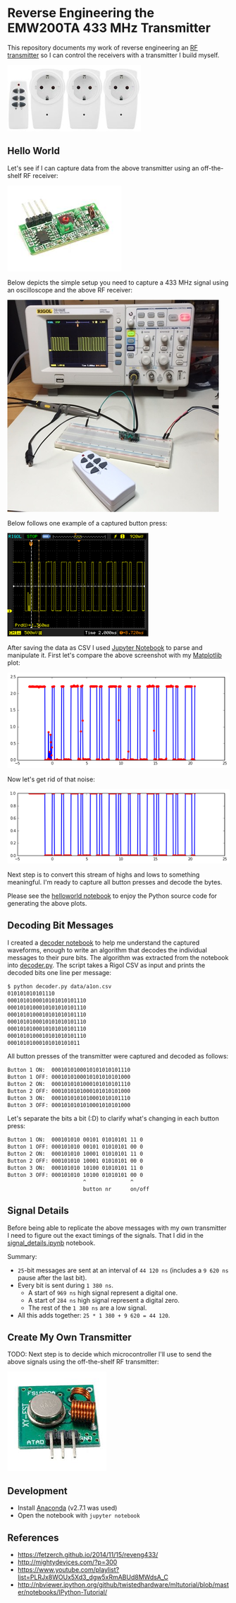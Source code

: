 Reverse Engineering the EMW200TA 433 MHz Transmitter
====================================================

This repository documents my work of reverse engineering an [RF transmitter](http://www.clasohlson.com/se/Fjärrströmbrytare-3-pack/Pr363570000) so I can control the receivers with a transmitter I build myself.

![Transmitters and receivers](img/transmitter_and_receivers.jpg)


Hello World
-----------

Let's see if I can capture data from the above transmitter using an off-the-shelf RF receiver:

![RF Receiver](img/off-the-shelf_receiver.jpg)

Below depicts the simple setup you need to capture a 433 MHz signal using an oscilloscope and the above RF receiver:

![Oscilloscope setup](img/oscilloscope_capture.jpg)

Below follows one example of a captured button press:

![Oscilloscope screenshot](img/helloworld.png)

After saving the data as CSV I used [Jupyter Notebook](http://jupyter.readthedocs.org) to parse and manipulate it. First let's compare the above screenshot with my [Matplotlib](http://matplotlib.org) plot:

![Plotted CSV data](img/helloworld_plot.png)

Now let's get rid of that noise:

![Clean plot](img/helloworld_clean_plot.png)

Next step is to convert this stream of highs and lows to something meaningful. I'm ready to capture all button presses and decode the bytes.

Please see the [helloworld notebook](helloworld.ipynb) to enjoy the Python source code for generating the above plots.


Decoding Bit Messages
---------------------

I created a [decoder notebook](decoder.ipynb) to help me understand the captured waveforms, enough to write an algorithm that decodes the individual messages to their pure bits. The algorithm was extracted from the notebook into [decoder.py](decoder.py). The script takes a Rigol CSV as input and prints the decoded bits one line per message:

```
$ python decoder.py data/a1on.csv
010101010101110
0001010100010101010101110
0001010100010101010101110
0001010100010101010101110
0001010100010101010101110
0001010100010101010101110
0001010100010101010101110
00010101000101010101011
```

All button presses of the transmitter were captured and decoded as follows:

```
Button 1 ON:  0001010100010101010101110
Button 1 OFF: 0001010100010101010101000
Button 2 ON:  0001010101000101010101110
Button 2 OFF: 0001010101000101010101000
Button 3 ON:  0001010101010001010101110
Button 3 OFF: 0001010101010001010101000
```

Let's separate the bits a bit (:D) to clarify what's changing in each button press:

```
Button 1 ON:  000101010 00101 01010101 11 0
Button 1 OFF: 000101010 00101 01010101 00 0
Button 2 ON:  000101010 10001 01010101 11 0
Button 2 OFF: 000101010 10001 01010101 00 0
Button 3 ON:  000101010 10100 01010101 11 0
Button 3 OFF: 000101010 10100 01010101 00 0
                        ^              ^
                        button nr      on/off
```


Signal Details
--------------

Before being able to replicate the above messages with my own transmitter I need to figure out the exact timings of the signals. That I did in the [signal_details.ipynb](signal_details.ipynb#Calculating-Signal-Details) notebook.

Summary:

* `25`-bit messages are sent at an interval of `44 120 ns` (includes a `9 620 ns` pause after the last bit).
* Every bit is sent during `1 380 ns`.
    * A start of `969 ns` high signal represent a digital one.
    * A start of `284 ns` high signal represent a digital zero.
    * The rest of the `1 380 ns` are a low signal.
* All this adds together: `25 * 1 380 + 9 620 = 44 120`.


Create My Own Transmitter
-------------------------

TODO: Next step is to decide which microcontroller I'll use to send the above signals using the off-the-shelf RF transmitter:

![RF Transmitter](img/off-the-shelf_transmitter.jpg)


Development
-----------

* Install [Anaconda](https://www.continuum.io/downloads) (v2.7.1 was used)
* Open the notebook with `jupyter notebook`


References
----------

* https://fetzerch.github.io/2014/11/15/reveng433/
* http://mightydevices.com/?p=300
* https://www.youtube.com/playlist?list=PLRJx8WOUx5Xd3_dgw5xRmABUd8MWdsA_C
* http://nbviewer.ipython.org/github/twistedhardware/mltutorial/blob/master/notebooks/IPython-Tutorial/

